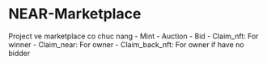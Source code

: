 # NEAR-Marketplace

Project ve marketplace co chuc nang
    - Mint
    - Auction
    - Bid 
    - Claim_nft: For winner
    - Claim_near: For owner
    - Claim_back_nft: For owner if have no bidder